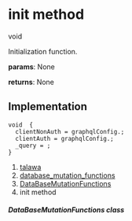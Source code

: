 
<div>

# init method

</div>


void 



Initialization function.

**params**: None

**returns**: None



## Implementation

``` language-dart
void  {
  clientNonAuth = graphqlConfig.;
  clientAuth = graphqlConfig.;
  _query = ;
}
```







1.  [talawa](../../index.md)
2.  [database_mutation_functions](../../services_database_mutation_functions/)
3.  [DataBaseMutationFunctions](../../services_database_mutation_functions/DataBaseMutationFunctions-class.md)
4.  init method

##### DataBaseMutationFunctions class







